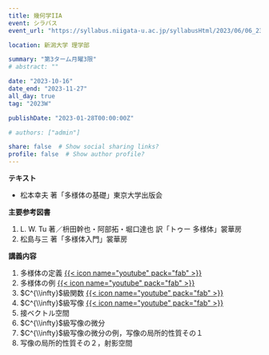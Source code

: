 ```yaml
---
title: 幾何学IIA
event: シラバス
event_url: "https://syllabus.niigata-u.ac.jp/syllabusHtml/2023/06/06_233S1534_ja_JP.html"

location: 新潟大学 理学部

summary: "第3ターム月曜3限"
# abstract: ""

date: "2023-10-16"
date_end: "2023-11-27"
all_day: true
tag: "2023W"

publishDate: "2023-01-28T00:00:00Z"

# authors: ["admin"]

share: false  # Show social sharing links?
profile: false  # Show author profile?
---
```

**テキスト**
- 松本幸夫 著「多様体の基礎」東京大学出版会

**主要参考図書**
1. L. W. Tu 著／枡田幹也・阿部拓・堀口達也 訳「トゥー 多様体」裳華房
2. 松島与三 著「多様体入門」裳華房

**講義内容**
1. 多様体の定義
	[{{< icon name="youtube" pack="fab" >}}](https://youtu.be/6Uaoirwt4Mg)
2. 多様体の例
	[{{< icon name="youtube" pack="fab" >}}](https://youtu.be/ndRDRRRwyz8)
3. $C^{\\infty}$級関数
	[{{< icon name="youtube" pack="fab" >}}](https://youtu.be/7gFEW1ubgd4)
4. $C^{\\infty}$級写像
	[{{< icon name="youtube" pack="fab" >}}](https://youtu.be/X5hmCcaxnxA)
5. 接ベクトル空間
6. $C^{\\infty}$級写像の微分
7. $C^{\\infty}$級写像の微分の例，写像の局所的性質その１
8. 写像の局所的性質その２，射影空間
